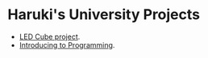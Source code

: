 # Haruki's University Projects

- [LED Cube project](./LED-cube-programs/README.md).
- [Introducing to Programming](./IP-programs/README.md).
